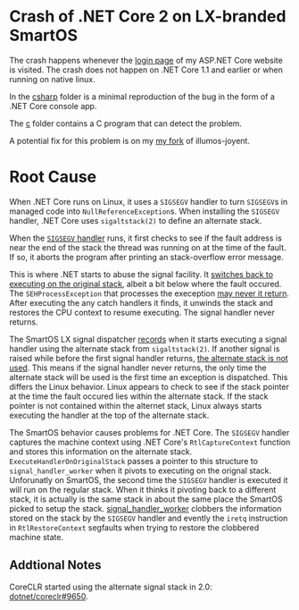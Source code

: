 
# Crash of .NET Core 2 on LX-branded SmartOS

The crash happens whenever the [login page](https://github.com/AustinWise/DinnerKillPoints/blob/master/src/DkpWeb/Views/Account/Login.cshtml)
of my ASP.NET Core website is visited. The crash does not happen on .NET Core 1.1
and earlier or when running on native linux.

In the [csharp](./csharp) folder is a minimal reproduction of the bug in the
form of a .NET Core console app.

The [c](./c) folder contains a C program that can detect the problem.

A potential fix for this problem is on my
[my fork](https://github.com/AustinWise/illumos-joyent/tree/austin/FixLinuxSigs)
of illumos-joyent.

# Root Cause

When .NET Core runs on Linux, it uses a `SIGSEGV` handler to turn `SIGSEGV`s in
managed code into `NullReferenceException`s.
When installing the `SIGSEGV` handler, .NET Core uses `sigaltstack(2)` to define
an alternate stack.

When the
[`SIGSEGV` handler](https://github.com/dotnet/coreclr/blob/release/2.0.0/src/pal/src/exception/signal.cpp#L449)
runs, it first checks to see if the fault address
is near the end of the stack the thread was running on at the time of the fault.
If so, it aborts the program after printing an stack-overflow error message.

This is where .NET starts to abuse the signal facility. It
[switches back to executing on the original stack](https://github.com/dotnet/coreclr/blob/release/2.0.0/src/pal/src/arch/amd64/signalhandlerhelper.cpp),
albeit a bit below where the fault occured.
The `SEHProcessException` that processes the exeception
[may never it return](https://github.com/dotnet/coreclr/blob/release/2.0.0/src/pal/src/exception/seh.cpp#L248).
After executing the any catch handlers it finds, it unwinds the stack and
restores the CPU context to resume executing. The signal handler never returns.

The SmartOS LX signal dispatcher
[records](https://github.com/joyent/illumos-joyent/blob/4ad2b82f02940919076bbd75002408a5bfef6a80/usr/src/lib/brand/lx/lx_brand/common/signal.c#L1796)
when it starts executing a signal
handler using the alternate stack from `sigaltstack(2)`. If another signal is
raised while before the first signal handler returns,
[the alternate stack is not used](https://github.com/joyent/illumos-joyent/blob/4ad2b82f02940919076bbd75002408a5bfef6a80/usr/src/lib/brand/lx/lx_brand/common/signal.c#L1638-L1640).
This means if
the signal handler never returns, the only time the alternate stack will be used
is the first time an exception is dispatched. This differs the Linux behavior.
Linux appears to check to see if the stack pointer at the time the fault occured
lies within the alternate stack. If the stack pointer is not contained within
the alternet stack, Linux always starts executing the handler at the top of the
alternate stack.

The SmartOS behavior causes problems for .NET Core. The `SIGSEGV` handler
captures the machine context using .NET Core's `RtlCaptureContext` function
and stores this information on the alternate stack.
`ExecuteHandlerOnOriginalStack` passes a pointer to this structure to
`signal_handler_worker` when it pivots to executing on the orignal stack.
Unforunatly on SmartOS, the second time the `SIGSEGV` handler is executed it
will run on the regular stack. When it thinks it pivoting back to a different
stack, it is actually is the same stack in about the same place the SmartOS
picked to setup the stack.
[signal_handler_worker](https://github.com/dotnet/coreclr/blob/release/2.0.0/src/pal/src/exception/signal.cpp#L409-L436)
clobbers the information
stored on the stack by the `SIGSEGV` handler and evently the `iretq` instruction
in `RtlRestoreContext` segfaults when trying to restore the clobbered machine
state.

## Addtional Notes

CoreCLR started using the alternate signal stack in 2.0:
[dotnet/coreclr#9650](https://github.com/dotnet/coreclr/pull/9650).
